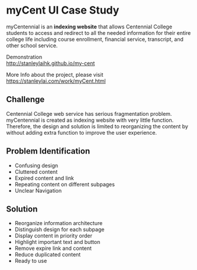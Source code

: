 # myCent UI Case Study

myCentennial is an **indexing website** that allows Centennial College students to access and redirect to all the needed information for their entire college life including course enrollment, financial service, transcript, and other school service.

Demonstration\
http://stanleylaihk.github.io/my-cent

More Info about the project, please visit\
 https://stanleylai.com/work/myCent.html

## Challenge

Centennial College web service has serious fragmentation problem. myCentennial is created as indexing website with very little function. Therefore, the design and solution is limited to reorganizing the content by without adding extra function to improve the user experience.

## Problem Identification

- Confusing design
- Cluttered content
- Expired content and link
- Repeating content on different subpages
- Unclear Navigation

## Solution

- Reorganize information architecture
- Distinguish design for each subpage
- Display content in priority order
- Highlight important text and button
- Remove expire link and content
- Reduce duplicated content
- Ready to use
